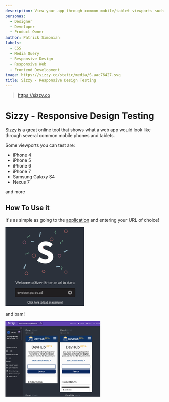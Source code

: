 ```yaml
---
description: View your app through common mobile/tablet viewports such as iPhones, iPads and several Android Devices.
personas:
  - Designer
  - Developer
  - Product Owner
author: Patrick Simonian
labels: 
  - CSS
  - Media Query
  - Responsive Design
  - Responsive Web
  - Frontend Development
image: https://sizzy.co/static/media/S.aac76427.svg
title: Sizzy - Responsive Design Testing
---
```

> https://sizzy.co

# Sizzy - Responsive Design Testing

Sizzy is a great online tool that shows what a web app would look like through several
common mobile phones and tablets. 

Some viewports you can test are:

- iPhone 4
- iPhone 5
- iPhone 6
- iPhone 7
- Samsung Galaxy S4
- Nexus 7

and more

## How To Use it

It's as simple as going to the [application](https://sizzy.co) and entering your URL of choice!

<img src="../../assets/sizzy-home.png" width="250" />

and bam! 

<img src="../../assets/sizzy-after.png" width="300" />


